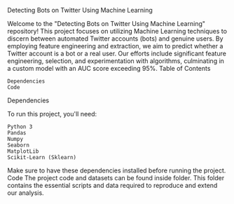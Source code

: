 Detecting Bots on Twitter Using Machine Learning

Welcome to the "Detecting Bots on Twitter Using Machine Learning" repository! This project focuses on utilizing Machine Learning techniques to discern between automated Twitter accounts (bots) and genuine users. By employing feature engineering and extraction, we aim to predict whether a Twitter account is a bot or a real user. Our efforts include significant feature engineering, selection, and experimentation with algorithms, culminating in a custom model with an AUC score exceeding 95%.
Table of Contents

    Dependencies
    Code
    

Dependencies

To run this project, you'll need:

    Python 3
    Pandas
    Numpy
    Seaborn
    MatplotLib
    Scikit-Learn (Sklearn)

Make sure to have these dependencies installed before running the project.
Code
The project code and datasets can be found inside folder. This folder contains the essential scripts and data required to reproduce and extend our analysis.
